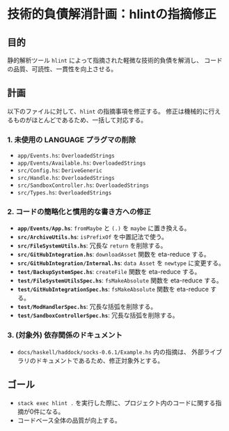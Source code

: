 # 技術的負債解消計画：hlintの指摘修正

## 目的

静的解析ツール `hlint` によって指摘された軽微な技術的負債を解消し、
コードの品質、可読性、一貫性を向上させる。

## 計画

以下のファイルに対して、`hlint` の指摘事項を修正する。
修正は機械的に行えるものがほとんどであるため、一括して対応する。

### 1. 未使用の LANGUAGE プラグマの削除

- `app/Events.hs`: `OverloadedStrings`
- `app/Events/Available.hs`: `OverloadedStrings`
- `src/Config.hs`: `DeriveGeneric`
- `src/Handle.hs`: `OverloadedStrings`
- `src/SandboxController.hs`: `OverloadedStrings`
- `src/Types.hs`: `OverloadedStrings`

### 2. コードの簡略化と慣用的な書き方への修正

- **`app/Events/App.hs`**: `fromMaybe` と `(.)` を `maybe` に置き換える。
- **`src/ArchiveUtils.hs`**: `isPrefixOf` を中置記法で使う。
- **`src/FileSystemUtils.hs`**: 冗長な `return` を削除する。
- **`src/GitHubIntegration.hs`**: `downloadAsset` 関数を eta-reduce する。
- **`src/GitHubIntegration/Internal.hs`**: `data Asset` を `newtype` に変更する。
- **`test/BackupSystemSpec.hs`**: `createFile` 関数を eta-reduce する。
- **`test/FileSystemUtilsSpec.hs`**: `fsMakeAbsolute` 関数を eta-reduce する。
- **`test/GitHubIntegrationSpec.hs`**: `fsMakeAbsolute` 関数を eta-reduce する。
- **`test/ModHandlerSpec.hs`**: 冗長な括弧を削除する。
- **`test/SandboxControllerSpec.hs`**: 冗長な括弧を削除する。

### 3. (対象外) 依存関係のドキュメント

- `docs/haskell/haddock/socks-0.6.1/Example.hs` 内の指摘は、
  外部ライブラリのドキュメントであるため、修正対象外とする。

## ゴール

- `stack exec hlint .` を実行した際に、プロジェクト内のコードに関する指摘が0件になる。
- コードベース全体の品質が向上する。
